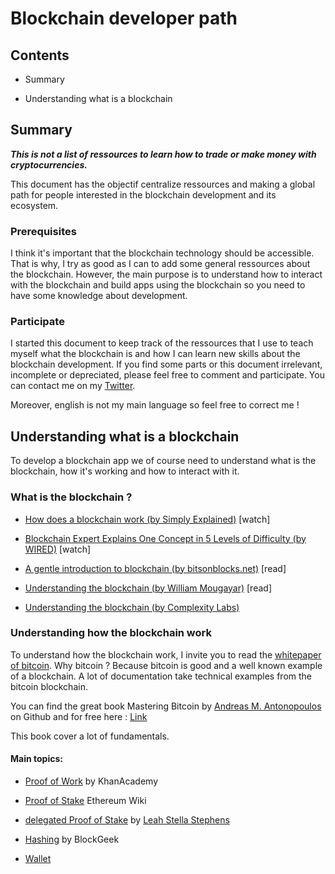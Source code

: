 
# Blockchain developer path

  

  

## Contents

  

  

- Summary

  

- Understanding what is a blockchain

  

  

## Summary

  

***This is not a list of ressources to learn how to trade or make money with cryptocurrencies.***

  

  

This document has the objectif centralize ressources and making a global path for people interested in the blockchain development and its ecosystem.

  

  

### Prerequisites

  

I think it's important that the blockchain technology should be accessible. That is why, I try as good as I can to add some general ressources about the blockchain. However, the main purpose is to understand how to interact with the blockchain and build apps using the blockchain so you need to have some knowledge about development.

  

  

### Participate

  

I started this document to keep track of the ressources that I use to teach myself what the blockchain is and how I can learn new skills about the blockchain development. If you find some parts or this document irrelevant, incomplete or depreciated, please feel free to comment and participate. You can contact me on my [Twitter](https://twitter.com/AlexLab71).

  

Moreover, english is not my main language so feel free to correct me !

  

  

## Understanding what is a blockchain

  

To develop a blockchain app we of course need to understand what is the blockchain, how it's working and how to interact with it.

  

  

### What is the blockchain ?

  

  

-  [How does a blockchain work (by Simply Explained)](https://www.youtube.com/watch?v=SSo_EIwHSd4) [watch]

  

-  [Blockchain Expert Explains One Concept in 5 Levels of Difficulty (by WIRED)](https://www.youtube.com/watch?v=hYip_Vuv8J0) [watch]

  

-  [A gentle introduction to blockchain (by bitsonblocks.net)](https://bitsonblocks.net/2015/09/09/a-gentle-introduction-to-blockchain-technology/) [read]

  

-  [Understanding the blockchain (by William Mougayar)](https://www.oreilly.com/people/william-mougayar) [read]

  

-  [Understanding the blockchain (by Complexity Labs)](https://www.youtube.com/watch?v=qOVAbKKSH10)

  

### Understanding how the blockchain work

  

  

To understand how the blockchain work, I invite you to read the [whitepaper of bitcoin](https://bitcoin.org/bitcoin.pdf). Why bitcoin ? Because bitcoin is good and a well known example of a blockchain. A lot of documentation take technical examples from the bitcoin blockchain.

 You can find the great book Mastering Bitcoin by [Andreas M. Antonopoulos](http://antonopoulos.com/) on Github and for free here : [Link
](https://github.com/bitcoinbook/bitcoinbook)

This book cover a lot of fundamentals.
  

#### Main topics:

 - [Proof of Work](https://www.khanacademy.org/economics-finance-domain/core-finance/money-and-banking/bitcoin/v/bitcoin-proof-of-work) by KhanAcademy
 - [Proof of Stake](https://github.com/ethereum/wiki/wiki/Proof-of-Stake-FAQ) Ethereum Wiki
 - [delegated Proof of Stake](https://hackernoon.com/explain-delegated-proof-of-stake-like-im-5-888b2a74897d) by [Leah Stella Stephens](https://hackernoon.com/@stellabelle?source=post_header_lockup)

- [Hashing](https://blockgeeks.com/guides/what-is-hashing/) by BlockGeek

- [Wallet](https://blockgeeks.com/guides/cryptocurrency-wallet-guide/)